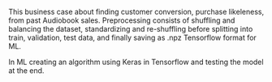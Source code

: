 This business case about finding customer conversion, purchase likeleness, from past Audiobook sales. Preprocessing consists of shuffling and balancing the dataset, standardizing and re-shuffling before splitting into train,  validation, test data, and finally saving as .npz Tensorflow format for ML. 

In ML creating an algorithm using Keras in Tensorflow and testing the model at the end. 
